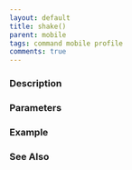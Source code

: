 ```yaml
---
layout: default
title: shake()
parent: mobile
tags: command mobile profile
comments: true
---
```



### Description


### Parameters


### Example


### See Also
